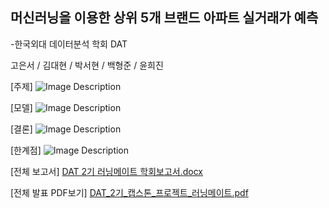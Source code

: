 ## 머신러닝을 이용한 상위 5개 브랜드 아파트 실거래가 예측
-한국외대 데이터분석 학회 DAT

고은서 / 김대현 / 박서현 / 백형준 / 윤희진 

[주제]
![Image Description](https://raw.githubusercontent.com/vividbaek/DAT_house_pirce/main/Code/ReadMe_image/주제.png)

[모델]
![Image Description](https://raw.githubusercontent.com/vividbaek/DAT_house_pirce/main/Code/ReadMe_image/모델.png)

[결론]
![Image Description](https://raw.githubusercontent.com/vividbaek/DAT_house_pirce/main/Code/ReadMe_image/결론.png)

[한계점]
![Image Description](https://raw.githubusercontent.com/vividbaek/DAT_house_pirce/main/Code/ReadMe_image/한계점.png)

[전체 보고서]
[DAT 2기 러닝메이트 학회보고서.docx](https://github.com/vividbaek/DAT_house_pirce/files/15281702/DAT.2.docx)

[전체 발표 PDF보기]
[DAT_2기_캡스톤_프로젝트_러닝메이트.pdf](https://github.com/vividbaek/DAT_house_pirce/files/15281765/DAT_2._._._.pdf)



